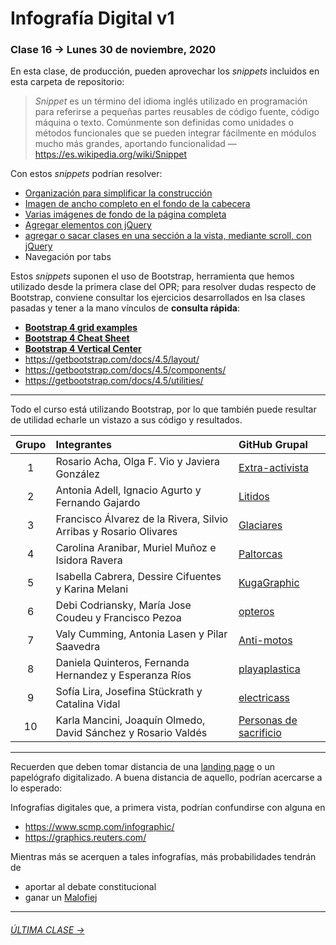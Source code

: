 # Infografía Digital v1

### Clase 16 → Lunes 30 de noviembre, 2020

En esta clase, de producción, pueden aprovechar los *snippets* incluidos en esta carpeta de repositorio: 

> *Snippet* es un término del idioma inglés utilizado en programación para referirse a pequeñas partes reusables de código fuente, código máquina o texto. Comúnmente son definidas como unidades o métodos funcionales que se pueden integrar fácilmente en módulos mucho más grandes, aportando funcionalidad — https://es.wikipedia.org/wiki/Snippet

Con estos *snippets* podrían resolver: 

- [Organización para simplificar la construcción](https://profesorfaco.github.io/dno075-2020/clase-16/snippets/organizacion.html)
- [Imagen de ancho completo en el fondo de la cabecera](https://profesorfaco.github.io/dno075-2020/clase-16/snippets/encabezado.html)
- [Varias imágenes de fondo de la página completa](https://profesorfaco.github.io/dno075-2020/clase-16/snippets/imagenes_de_fondo.html)
- [Agregar elementos con jQuery](https://profesorfaco.github.io/dno075-2020/clase-16/snippets/agregar_elementos.html)
- [agregar o sacar clases en una sección a la vista, mediante scroll, con jQuery](https://profesorfaco.github.io/dno075-2020/clase-16/snippets/viendo_un_article.html)
- Navegación por tabs

Estos *snippets* suponen el uso de Bootstrap, herramienta que hemos utilizado desde la primera clase del OPR; para resolver dudas respecto de Bootstrap, conviene consultar los ejercicios desarrollados en lsa clases pasadas y tener a la mano vínculos de **consulta rápida**:

- **[Bootstrap 4 grid examples](https://getbootstrap.com/docs/4.5/examples/grid/)**
- **[Bootstrap 4 Cheat Sheet](https://hackerthemes.com/bootstrap-cheatsheet/)**
- **[Bootstrap 4 Vertical Center](https://medium.com/wdstack/bootstrap-4-vertical-center-1211448a2eff)**
- https://getbootstrap.com/docs/4.5/layout/
- https://getbootstrap.com/docs/4.5/components/
- https://getbootstrap.com/docs/4.5/utilities/

- - - - - - - - - - - - 

Todo el curso está utilizando Bootstrap, por lo que también puede resultar de utilidad echarle un vistazo a sus código y resultados.

| Grupo | Integrantes | GitHub Grupal    | 
|:-----:|:---------|:-------|
| 1 | Rosario Acha, Olga F. Vio y Javiera González | [Extra-activista](https://github.com/extra-activista/) |
| 2 | Antonia Adell, Ignacio Agurto y Fernando Gajardo | [Litidos](https://github.com/Litidos/) |
| 3 | Francisco Álvarez de la Rivera, Silvio Arribas y Rosario Olivares | [Glaciares](https://github.com/Glaciares-en-peligro/) |
| 4 | Carolina Aranibar, Muriel Muñoz e Isidora Ravera | [Paltorcas](https://github.com/Paltorcas/) |
| 5 | Isabella Cabrera, Dessire Cifuentes y	Karina Melani | [KugaGraphic](https://github.com/KugaGraphic/) |
| 6 | Debi Codriansky, María Jose Coudeu y Francisco Pezoa | [opteros](https://github.com/opteros/) |
| 7 | Valy Cumming, Antonia Lasen y Pilar Saavedra | [Anti-motos](https://github.com/anti-motos/) |
| 8 | Daniela Quinteros, Fernanda Hernandez y Esperanza Ríos | [playaplastica](https://github.com/playaplastica/) |
| 9 | Sofía Lira, Josefina Stückrath y Catalina Vidal | [electricass](https://github.com/electricass/) |
| 10 | Karla Mancini, Joaquín Olmedo, David Sánchez y Rosario Valdés | [Personas de sacrificio](https://github.com/Personas-de-sacrificio/) |

- - - - - - - - - - - 

Recuerden que deben tomar distancia de una [landing page](https://startbootstrap.com/themes/landing-pages) o un papelógrafo digitalizado. A buena distancia de aquello, podrían acercarse a lo esperado:

Infografías digitales que, a primera vista, podrían confundirse con alguna en
- https://www.scmp.com/infographic/
- https://graphics.reuters.com/

Mientras más se acerquen a tales infografías, más probabilidades tendrán de 
- aportar al debate constitucional
- ganar un [Malofiej](https://www.malofiejgraphics.com/awards#categories)

- - - - - - - - - - - 

###### [ÚLTIMA CLASE →](https://github.com/profesorfaco/dno075-2020/tree/gh-pages/clase-17)
